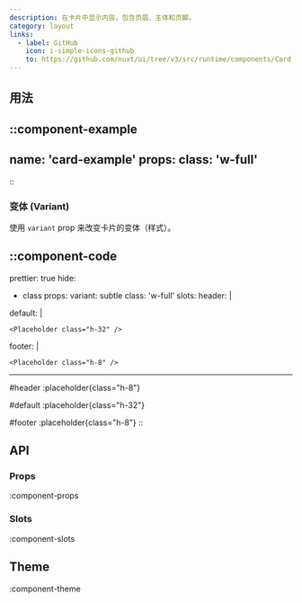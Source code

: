 ```yaml
---
description: 在卡片中显示内容，包含页眉、主体和页脚。
category: layout
links:
  - label: GitHub
    icon: i-simple-icons-github
    to: https://github.com/nuxt/ui/tree/v3/src/runtime/components/Card.vue
---
```


## 用法

::component-example
---
name: 'card-example'
props:
  class: 'w-full'
---
::

### 变体 (Variant)

使用 `variant` prop 来改变卡片的变体（样式）。

::component-code
---
prettier: true
hide:
  - class
props:
  variant: subtle
  class: 'w-full'
slots:
  header: |

    <Placeholder class="h-8" />

  default: |

    <Placeholder class="h-32" />

  footer: |

    <Placeholder class="h-8" />
---

#header
:placeholder{class="h-8"}

#default
:placeholder{class="h-32"}

#footer
:placeholder{class="h-8"}
::

## API

### Props

:component-props

### Slots

:component-slots

## Theme

:component-theme
